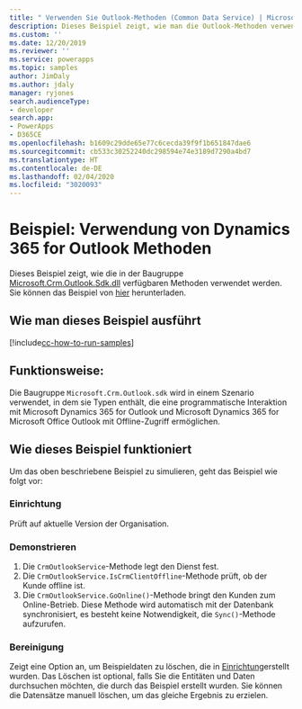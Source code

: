 ```yaml
---
title: " Verwenden Sie Outlook-Methoden (Common Data Service) | Microsoft Docs"
description: Dieses Beispiel zeigt, wie man die Outlook-Methoden verwendet.
ms.custom: ''
ms.date: 12/20/2019
ms.reviewer: ''
ms.service: powerapps
ms.topic: samples
author: JimDaly
ms.author: jdaly
manager: ryjones
search.audienceType:
- developer
search.app:
- PowerApps
- D365CE
ms.openlocfilehash: b1609c29dde65e77c6cecda39f9f1b651847dae6
ms.sourcegitcommit: cb533c30252240dc298594e74e3189d7290a4bd7
ms.translationtype: HT
ms.contentlocale: de-DE
ms.lasthandoff: 02/04/2020
ms.locfileid: "3020093"
---
```

# <a name="sample-use-dynamics-365-for-outlook-methods"></a>Beispiel: Verwendung von Dynamics 365 for Outlook Methoden

Dieses Beispiel zeigt, wie die in der Baugruppe [Microsoft.Crm.Outlook.Sdk.dll](https://docs.microsoft.com/dotnet/api/microsoft.crm.outlook.sdk?view=dynamics-outlookclient-ce-9) verfügbaren Methoden verwendet werden. Sie können das Beispiel von [hier]() herunterladen.

## <a name="how-to-run-this-sample"></a>Wie man dieses Beispiel ausführt

[!include[cc-how-to-run-samples](../../includes/cc-how-to-run-samples.md)]

## <a name="what-this-sample-does"></a>Funktionsweise:

Die Baugruppe `Microsoft.Crm.Outlook.sdk` wird in einem Szenario verwendet, in dem sie Typen enthält, die eine programmatische Interaktion mit Microsoft Dynamics 365 for Outlook und Microsoft Dynamics 365 for Microsoft Office Outlook mit Offline-Zugriff ermöglichen.

## <a name="how-this-sample-works"></a>Wie dieses Beispiel funktioniert

Um das oben beschriebene Beispiel zu simulieren, geht das Beispiel wie folgt vor:

### <a name="setup"></a>Einrichtung

Prüft auf aktuelle Version der Organisation.

### <a name="demonstrate"></a>Demonstrieren

1. Die `CrmOutlookService`-Methode legt den Dienst fest.
2. Die `CrmOutlookService.IsCrmClientOffline`-Methode prüft, ob der Kunde offline ist.
3. Die `CrmOutlookService.GoOnline()`-Methode bringt den Kunden zum Online-Betrieb. Diese Methode wird automatisch mit der Datenbank synchronisiert, es besteht keine Notwendigkeit, die `Sync()`-Methode aufzurufen.

### <a name="clean-up"></a>Bereinigung

Zeigt eine Option an, um Beispieldaten zu löschen, die in [Einrichtung](#setup)erstellt wurden. Das Löschen ist optional, falls Sie die Entitäten und Daten durchsuchen möchten, die durch das Beispiel erstellt wurden. Sie können die Datensätze manuell löschen, um das gleiche Ergebnis zu erzielen.